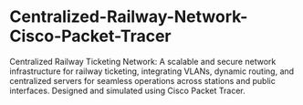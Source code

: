 # Centralized-Railway-Network-Cisco-Packet-Tracer
 Centralized Railway Ticketing Network: A scalable and secure network infrastructure for railway ticketing, integrating VLANs, dynamic routing, and centralized servers for seamless operations across stations and public interfaces. Designed and simulated using Cisco Packet Tracer.
